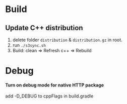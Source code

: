 
# Build 
## Update C++ distribution
1. delete folder `distribution` & `distribution.gz` in root. 
2. run `./s3sync.sh`
3. Build:  clean => Refresh c++ => Rebuild

# Debug
#### Turn on debug mode for native HTTP package
add -D_DEBUG to cppFlags in build.gradle
